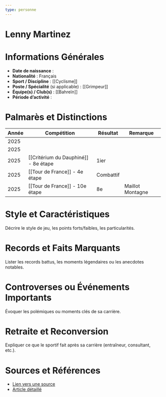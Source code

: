 ```yaml
---
type: personne
---
```


# Lenny Martinez

# Informations Générales
- **Date de naissance** :  
- **Nationalité** :  Français
- **Sport / Discipline** :  [[Cyclisme]]
- **Poste / Spécialité** (si applicable) : [[Grimpeur]]
- **Équipe(s) / Club(s)** :  [[Bahreïn]]
- **Période d’activité** :  

# Palmarès et Distinctions
| Année | Compétition                          | Résultat  | Remarque         |
| ----- | ------------------------------------ | --------- | ---------------- |
| 2025  |                                      |           |                  |
| 2025  |                                      |           |                  |
| 2025  | [[Critérium du Dauphiné]] - 8e étape | 1ier      |                  |
| 2025  | [[Tour de France]] - 4e étape        | Combattif |                  |
| 2025  | [[Tour de France]] - 10e étape       | 8e        | Maillot Montagne |

# Style et Caractéristiques
Décrire le style de jeu, les points forts/faibles, les particularités.

# Records et Faits Marquants
Lister les records battus, les moments légendaires ou les anecdotes notables.

# Controverses ou Événements Importants
Évoquer les polémiques ou moments clés de sa carrière.

# Retraite et Reconversion
Expliquer ce que le sportif fait après sa carrière (entraîneur, consultant, etc.).

# Sources et Références
- [Lien vers une source](#)
- [Article détaillé](#)
